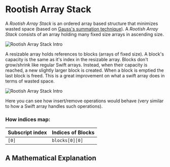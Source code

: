 # Rootish Array Stack

A *Rootish Array Stack* is an ordered array based structure that minimizes wasted space (based on [Gauss's summation technique](https://betterexplained.com/articles/techniques-for-adding-the-numbers-1-to-100/)). A *Rootish Array Stack* consists of an array holding many fixed size arrays in ascending size.  

![Rootish Array Stack Intro](/images/RootishArrayStackIntro.png)
<!-- ![Rootish Array Stack Intro](https://github.com/raywenderlich/swift-algorithm-club/blob/master/Rootish%20Array%20Stack/images/RootishArrayStackIntro.png) -->

A resizable array holds references to blocks (arrays of fixed size). A block's capacity is the same as it's index in the resizable array. Blocks don't grow/shrink like regular Swift arrays. Instead, when their capacity is reached, a new slightly larger block is created. When a block is emptied the last block is freed. This is a great improvement on what a swift array does in terms of wasted space.

![Rootish Array Stack Intro](/images/RootishArrayStackExample.png)

Here you can see how insert/remove operations would behave (very similar to how a Swift array handles such operations).

### How indices map:
| Subscript index | Indices of Blocks|
| :------------- | :------------- |
| `[0]`       | `blocks[0][0]`       |

## A Mathematical Explanation
